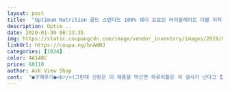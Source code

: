 ```yaml
---
layout: post 
title:  "Optimum Nutrition 골드 스탠다드 100% 웨이 프로틴 아이솔레이트 더블 리치 초콜릿, 2.27kg, 1개" 
description: Optim ..
date: 2020-01-30 06:13:35 
img: https://static.coupangcdn.com/image/vendor_inventory/images/2019/03/21/11/4/851de764-9379-4669-9872-355e5c43bcfa.jpg 
linkUrl: https://coupa.ng/bnAWNJ 
categories: [1024] 
color: 4A148C 
price: 60110 
author: Ask View Shop 
cont:  "●구매후기●<br/>(그런데 신랑은 이 제품을 먹으면 하루이틀은 꼭 설사가 난다고 합니다 ㅋㅋㅋ<br/>1스쿱을 넣고 물(200ml)이나 우유(작은사이즈 1팩)나 저지방우유나 두유에 태워서 마시면 끝<br/>1통은 근육운동하는 신랑용<br/>1통은 살찌고 싶은 남동생용<br/>2.<br/>29Kg 정말 큽니다.<br/> 인간사료입니다 정말요 ㅎ<br/>2.<br/>29Kg짜리는 부피가 어찌나 큰지,,,원 ㅋㅋㅋ<br/>909g짜리는 너무 귀엽습니다!<br/>whey protein은 우유에 있는 유청단백질<br/>~~~~~~~~~~~~~~~~~~~~~~~~~~~~~~~~~~~~~~~~~~~~~~~~~<br/>❤️단백질함량 및 총 열량<br/>❤️맛: 묽은 초코우유맛,.<br/> 우유나 두유에 먹음 더 맛있다는 점 ㅋㅋ<br/>❤️사이즈팁!<br/>❤️양: 1스쿱이 30.<br/>4g이니, 909g을 다 먹기위해서는 한달이 걸린다.<br/><br/>❤️제품명: whey protein isolate의 뜻<br/>❤️풀림  and amp; 먹는법<br/>걱정 노!<br/>겁나 큰 통에 가루는 반만 들어있으니<br/>계속 먹을수있을거같네요<br/>구입했습니다만<br/>굶기만 하잖아요?<br/>그 유명한 옵티멈 뉴트리션의 초콜릿맛 ㅋㅋㅋㅋㅋ<br/>그냥 2키로짜리 대용량통에 반정도??만 가루가<br/>그래도 이건 너무 건강한 칼로리이니 크게<br/>그러면 고스란히 남습니다.<br/><br/>그럴때 먹기 괜찮은 쉐이크같아요<br/>그럼 절대 안돼요<br/>근데 맛도 괜찮고 성분함량도 좋아요<br/>근데 이거... <br/>.<br/>900그람짜리 통이 따로 없나봐요ㅋㅋ<br/>근량을 늘리기 위해 살짝 도움을 받으려고<br/>근육량 떨어지면서 대사량도 떨어지니.<br/>.<br/><br/>근육뿜뿜 해보겠습니다!!!<br/>꾸준히 계속 먹을지도 모르겠어서<br/>나만 그런걸로 받았나??ㅠㅠ<br/>남동생은 세끼 다 먹고 운동하고 단백질 간식으로 ^^<br/>높은편이긴하지만 욕심은 끝이없는법... <br/>.<br/><br/>늘리면서 체지방만 빼는게 건강한 다이어트죠<br/>다이어트 목적인 여성분들이 먹어도 너무<br/>다이어트를 하더라도 근육량은 유지하거나<br/>다이어트할때 먹기에도 참 좋을듯<br/>단백질:24g<br/>단백질은 따로 챙겨 드셔야해요<br/>담에는 대용량 사야겠어요<br/>더블 리치 초콜릿 맛이라고 특별하게 맛있는 초콜릿 맛은 아니라 초콜릿하면 떠오르는 향과 맛인 것 같아요.<br/> 물에 타먹는데 물이 머누 많으면 맛 없고 배불러질 수 있으니 적정량을 맞추거나 부족하게 해서 먹는 게 좋아요.<br/><br/>둘다 성공하길 바래요~~<br/>들어있군요... <br/><br/>똑같은 큰 통에 반정도만 채운게 900그람짜리<br/>뚜껑이 깨져서 그 틈으로 습기가 들어가 내용물이 뭉쳐진 모습을 볼 수 있습니다.<br/><br/>맛은 초코맛인데 진짜초콜렛마냥 진하진<br/>맛이 어떤지도 모르겠고<br/>맛이 없어서... <br/>우유에 타먹어요(무지방)<br/>매번 2.<br/>29Kg 구매하다가 이번엔 909g으로 구매했어요.<br/><br/>모양도 귀엽고 제가 다 마음에 듭니다.<br/>.<br/><br/>뭐지??? 싶었습니다ㅋㅋ<br/>배송 받았을 때 부터 뚜껑이 깨져있더라고요.<br/> 뚜껑이 깨져있으면 통 안에 들어있는 내용물을 보호하지 못하고 행여나 배송하는 중에 발생하는 먼지가 들어갈 수 있으며 제가 습한 곳에 보관하고 있었다면 굳었을 것이라 생각합니다.<br/> 배송할 때 별다른 박스가 아닌 프로틴통을 비닐에 넣어서 주는 것이라서 보호기능이 전혀없이 택배가 오는 데 이 점 개선되었으면 좋겠네요<br/>배송면에서 불만족스러워서 별을 4개 줍니다.<br/> 제품 자체만 보면 별 5개 입니다.<br/><br/>보통 여자분들에비해 근육량이 상당히<br/>복싱을 하고있지만 근력운동도 따로<br/>분들도 일상생활중 근손실이 늘 있으니<br/>소분 통도 따로 있었으면 좋겠어요<br/>쉐이크입니다ㅋㅋㅋ<br/>스르르 잘 풀려요!<br/>신경쓰지 않으셔도 될것같습니다<br/>신랑 매번 2.<br/>29Kg사고 몇달 운동하고 운동안하면 안먹더라구요.<br/><br/>신랑은 저녁 안먹고 운동하고 단백질 한잔하고<br/>신랑이 수능끝나고 한창 운동하며 많은 제품을 먹어보고 이 아이로 정착했다는<br/>아이솔레이트라서 프로틴 성분에는 탄수화물 함량이 매우 낮으므로 운동 후에는 추가로 탄수화물을 섭취하는 것을 적극 추천드립니다.<br/><br/>않습니다ㅋㅋ 그래도 맛이 괜찮아요 맛있습니다<br/>언젠가 먹는다고... <br/>버리지 말라고... <br/> 그러다 이번에 작은통 구매했어요<br/>엄청 낮다보니<br/>엄청 빡세게 하고있다는ㅋㅋ<br/>여러분 신중한 선택하세요.<br/><br/>여자분들은 대부분 다이어트할때 무조건<br/>열심히 먹고 열심히 운동하고<br/>우유 200미리에 요거 한스푼 넣으면 딱 좋습니다<br/>우유에 타먹으니 살짝 초코우유맛~<br/>운동 다이어트 그런거 전혀 관심 없으신<br/>운동과 단백질섭취는 평생 필수로 해야하는것!!!<br/>운동을 하지않더라도 근손실은 있는거라... <br/><br/>운동쟁이님들 다들 화이팅하십쇼ㅋ<br/>웨이트트레이닝을 좋아하는 남자인 제 주관적인 평가를 하지면,<br/>웨이트트레이닝을 좋아하는 제게 골드스탠다드는 믿고 먹을 수 있는 브랜드라서 구매했습니다.<br/><br/>유당불내증 없는,,, 우유를 아주 잘 먹는 사람이거든요 ㅎㅎㅎ<br/>유통기한도 넉넉해서 대용량 사놔도<br/>이라고 생각하시면 됩니다<br/>일회분 칼로리가 낮지는않아요<br/>작은 밀폐용기에 옮겨담아놨어요 통이너무커서ㅋ<br/>작은용량으로 주문해봤는데<br/>저는 물에 타먹지않아요 물에타면 너무너무<br/>저는 여자이고 운동을 2년째 하고있습니다<br/>적당한 운동도 꼭 해주셔야하구<br/>전 다이어트 목적으로 구매한건 아니에요<br/>조단백질:24g 단백질 흡수를 도와주는 영양소<br/>좋은 단백질식품이나 보조제 드시면 좋아요<br/>좋을거같습니다<br/>즉, 칼로리는 낮고 단백질 함량은 높이고!<br/>즉,배탈이나 설사를 유발하는 유당을 제거한 프로틴으로 흡수가 빠르다!<br/>지방:1g이 외 칼슘, 철분도 포함<br/>집에 있는 큰통(2.<br/>29Kg)과 비교해보니<br/>초코우유맛은 안나네요~<br/>총2통 구매했어요.<br/><br/>총열량:115Kcal<br/>탄수화물(carbohydrate)함량이<br/>탄수화물:3g(탄수화물이 몸에 부족하면 단백질을 빼내어 에너지 대사에 쓰므로, 기본 탄수화물은 필요함)<br/>통때문에 별 하나빼요ㅋㅋㅋㅋ<br/>트레이너, 웨이트러버들에게 너무너무 유명한 옵티멈 뉴트리션 웨이프로틴입니다.<br/><br/>특히 우유먹으면 설사하는 유당불내증의 증상이 있으신분들에게 강추!<br/>하지만 그걸 감안하고 먹네요 ㅎㅎ)<br/>하지만 저는 무지방 우유라서 아주 고소하고 진한<br/>(그런데 신랑은 이 제품을 먹으면 하루이틀은 꼭 설사가 난다고 합니다 ㅋㅋㅋ<br/>1스쿱을 넣고 물(200ml)이나 우유(작은사이즈 1팩)나 저지방우유나 두유에 태워서 마시면 끝<br/>1통은 근육운동하는 신랑용<br/>1통은 살찌고 싶은 남동생용<br/>2.<br/>29Kg 정말 큽니다.<br/> 인간사료입니다 정말요 ㅎ<br/>2.<br/>29Kg짜리는 부피가 어찌나 큰지,,,원 ㅋㅋㅋ<br/>909g짜리는 너무 귀엽습니다!<br/>whey protein은 우유에 있는 유청단백질<br/>~~~~~~~~~~~~~~~~~~~~~~~~~~~~~~~~~~~~~~~~~~~~~~~~~<br/>❤️단백질함량 및 총 열량<br/>❤️맛: 묽은 초코우유맛,.<br/> 우유나 두유에 먹음 더 맛있다는 점 ㅋㅋ<br/>❤️사이즈팁!<br/>❤️양: 1스쿱이 30.<br/>4g이니, 909g을 다 먹기위해서는 한달이 걸린다.<br/><br/>❤️제품명: whey protein isolate의 뜻<br/>❤️풀림  and amp; 먹는법<br/>걱정 노!<br/>겁나 큰 통에 가루는 반만 들어있으니<br/>계속 먹을수있을거같네요<br/>구입했습니다만<br/>굶기만 하잖아요?<br/>그 유명한 옵티멈 뉴트리션의 초콜릿맛 ㅋㅋㅋㅋㅋ<br/>그냥 2키로짜리 대용량통에 반정도??만 가루가<br/>그래도 이건 너무 건강한 칼로리이니 크게<br/>그러면 고스란히 남습니다.<br/><br/>그럴때 먹기 괜찮은 쉐이크같아요<br/>그럼 절대 안돼요<br/>근데 맛도 괜찮고 성분함량도 좋아요<br/>근데 이거... <br/>.<br/>900그람짜리 통이 따로 없나봐요ㅋㅋ<br/>근량을 늘리기 위해 살짝 도움을 받으려고<br/>근육량 떨어지면서 대사량도 떨어지니.<br/>.<br/><br/>근육뿜뿜 해보겠습니다!!!<br/>꾸준히 계속 먹을지도 모르겠어서<br/>나만 그런걸로 받았나??ㅠㅠ<br/>남동생은 세끼 다 먹고 운동하고 단백질 간식으로 ^^<br/>높은편이긴하지만 욕심은 끝이없는법... <br/>.<br/><br/>늘리면서 체지방만 빼는게 건강한 다이어트죠<br/>다이어트 목적인 여성분들이 먹어도 너무<br/>다이어트를 하더라도 근육량은 유지하거나<br/>다이어트할때 먹기에도 참 좋을듯<br/>단백질:24g<br/>단백질은 따로 챙겨 드셔야해요<br/>담에는 대용량 사야겠어요<br/>더블 리치 초콜릿 맛이라고 특별하게 맛있는 초콜릿 맛은 아니라 초콜릿하면 떠오르는 향과 맛인 것 같아요.<br/> 물에 타먹는데 물이 머누 많으면 맛 없고 배불러질 수 있으니 적정량을 맞추거나 부족하게 해서 먹는 게 좋아요.<br/><br/>둘다 성공하길 바래요~~<br/>들어있군요... <br/><br/>똑같은 큰 통에 반정도만 채운게 900그람짜리<br/>뚜껑이 깨져서 그 틈으로 습기가 들어가 내용물이 뭉쳐진 모습을 볼 수 있습니다.<br/><br/>맛은 초코맛인데 진짜초콜렛마냥 진하진<br/>맛이 어떤지도 모르겠고<br/>맛이 없어서... <br/>우유에 타먹어요(무지방)<br/>매번 2.<br/>29Kg 구매하다가 이번엔 909g으로 구매했어요.<br/><br/>모양도 귀엽고 제가 다 마음에 듭니다.<br/>.<br/><br/>뭐지??? 싶었습니다ㅋㅋ<br/>배송 받았을 때 부터 뚜껑이 깨져있더라고요.<br/> 뚜껑이 깨져있으면 통 안에 들어있는 내용물을 보호하지 못하고 행여나 배송하는 중에 발생하는 먼지가 들어갈 수 있으며 제가 습한 곳에 보관하고 있었다면 굳었을 것이라 생각합니다.<br/> 배송할 때 별다른 박스가 아닌 프로틴통을 비닐에 넣어서 주는 것이라서 보호기능이 전혀없이 택배가 오는 데 이 점 개선되었으면 좋겠네요<br/>배송면에서 불만족스러워서 별을 4개 줍니다.<br/> 제품 자체만 보면 별 5개 입니다.<br/><br/>보통 여자분들에비해 근육량이 상당히<br/>복싱을 하고있지만 근력운동도 따로<br/>분들도 일상생활중 근손실이 늘 있으니<br/>소분 통도 따로 있었으면 좋겠어요<br/>쉐이크입니다ㅋㅋㅋ<br/>스르르 잘 풀려요!<br/>신경쓰지 않으셔도 될것같습니다<br/>신랑 매번 2.<br/>29Kg사고 몇달 운동하고 운동안하면 안먹더라구요.<br/><br/>신랑은 저녁 안먹고 운동하고 단백질 한잔하고<br/>신랑이 수능끝나고 한창 운동하며 많은 제품을 먹어보고 이 아이로 정착했다는<br/>아이솔레이트라서 프로틴 성분에는 탄수화물 함량이 매우 낮으므로 운동 후에는 추가로 탄수화물을 섭취하는 것을 적극 추천드립니다.<br/><br/>않습니다ㅋㅋ 그래도 맛이 괜찮아요 맛있습니다<br/>언젠가 먹는다고... <br/>버리지 말라고... <br/> 그러다 이번에 작은통 구매했어요<br/>엄청 낮다보니<br/>엄청 빡세게 하고있다는ㅋㅋ<br/>여러분 신중한 선택하세요.<br/><br/>여자분들은 대부분 다이어트할때 무조건<br/>열심히 먹고 열심히 운동하고<br/>우유 200미리에 요거 한스푼 넣으면 딱 좋습니다<br/>우유에 타먹으니 살짝 초코우유맛~<br/>운동 다이어트 그런거 전혀 관심 없으신<br/>운동과 단백질섭취는 평생 필수로 해야하는것!!!<br/>운동을 하지않더라도 근손실은 있는거라... <br/><br/>운동쟁이님들 다들 화이팅하십쇼ㅋ<br/>웨이트트레이닝을 좋아하는 남자인 제 주관적인 평가를 하지면,<br/>웨이트트레이닝을 좋아하는 제게 골드스탠다드는 믿고 먹을 수 있는 브랜드라서 구매했습니다.<br/><br/>유당불내증 없는,,, 우유를 아주 잘 먹는 사람이거든요 ㅎㅎㅎ<br/>유통기한도 넉넉해서 대용량 사놔도<br/>이라고 생각하시면 됩니다<br/>일회분 칼로리가 낮지는않아요<br/>작은 밀폐용기에 옮겨담아놨어요 통이너무커서ㅋ<br/>작은용량으로 주문해봤는데<br/>저는 물에 타먹지않아요 물에타면 너무너무<br/>저는 여자이고 운동을 2년째 하고있습니다<br/>적당한 운동도 꼭 해주셔야하구<br/>전 다이어트 목적으로 구매한건 아니에요<br/>조단백질:24g 단백질 흡수를 도와주는 영양소<br/>좋은 단백질식품이나 보조제 드시면 좋아요<br/>좋을거같습니다<br/>즉, 칼로리는 낮고 단백질 함량은 높이고!<br/>즉,배탈이나 설사를 유발하는 유당을 제거한 프로틴으로 흡수가 빠르다!<br/>지방:1g이 외 칼슘, 철분도 포함<br/>집에 있는 큰통(2.<br/>29Kg)과 비교해보니<br/>초코우유맛은 안나네요~<br/>총2통 구매했어요.<br/><br/>총열량:115Kcal<br/>탄수화물(carbohydrate)함량이<br/>탄수화물:3g(탄수화물이 몸에 부족하면 단백질을 빼내어 에너지 대사에 쓰므로, 기본 탄수화물은 필요함)<br/>통때문에 별 하나빼요ㅋㅋㅋㅋ<br/>트레이너, 웨이트러버들에게 너무너무 유명한 옵티멈 뉴트리션 웨이프로틴입니다.<br/><br/>특히 우유먹으면 설사하는 유당불내증의 증상이 있으신분들에게 강추!<br/>하지만 그걸 감안하고 먹네요 ㅎㅎ)<br/>하지만 저는 무지방 우유라서 아주 고소하고 진한<br/>" 
---
```

